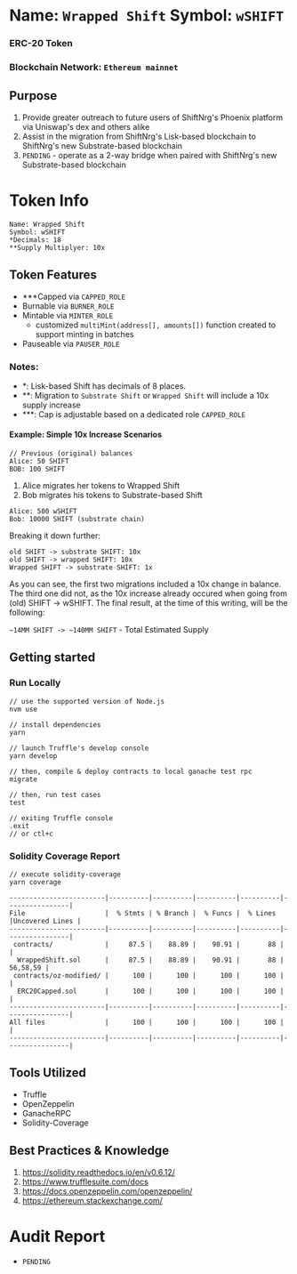 # Name: `Wrapped Shift` Symbol: `wSHIFT`
### ERC-20 Token 
### Blockchain Network: `Ethereum mainnet`

## Purpose
1. Provide greater outreach to future users of ShiftNrg's Phoenix platform via Uniswap's dex and others alike
2. Assist in the migration from ShiftNrg's Lisk-based blockchain to ShiftNrg's new Substrate-based blockchain
3. `PENDING` - operate as a 2-way bridge when paired with ShiftNrg's new Substrate-based blockchain

# Token Info
```
Name: Wrapped Shift
Symbol: wSHIFT
*Decimals: 18
**Supply Multiplyer: 10x
```

## Token Features
* ***Capped via `CAPPED_ROLE`
* Burnable via `BURNER_ROLE`
* Mintable via `MINTER_ROLE`
  * customized `multiMint(address[], amounts[])` function created to support minting in batches
* Pauseable via `PAUSER_ROLE`


### Notes:
* *: Lisk-based Shift has decimals of 8 places.
* **: Migration to `Substrate Shift` or `Wrapped Shift` will include a 10x supply increase 
* ***: Cap is adjustable based on a dedicated role `CAPPED_ROLE`

####  Example: Simple 10x Increase Scenarios

```
// Previous (original) balances
Alice: 50 SHIFT
BOB: 100 SHIFT
```

1. Alice migrates her tokens to Wrapped Shift
2. Bob migrates his tokens to Substrate-based Shift
   

```
Alice: 500 wSHIFT
Bob: 10000 SHIFT (substrate chain)
```

Breaking it down further:
```
old SHIFT -> substrate SHIFT: 10x
old SHIFT -> wrapped SHIFT: 10x
Wrapped SHIFT -> substrate SHIFT: 1x
```

As you can see, the first two migrations included a 10x change in balance.
The third one did not, as the 10x increase already occured when going from (old) SHIFT -> wSHIFT.
The final result, at the time of this writing, will be the following: 

`~14MM SHIFT -> ~140MM SHIFT` - Total Estimated Supply

## Getting started
### Run Locally
```
// use the supported version of Node.js
nvm use

// install dependencies
yarn 

// launch Truffle's develop console
yarn develop

// then, compile & deploy contracts to local ganache test rpc
migrate

// then, run test cases
test

// exiting Truffle console
.exit
// or ctl+c 
```

### Solidity Coverage Report

```
// execute solidity-coverage
yarn coverage
```

```
------------------------|----------|----------|----------|----------|----------------|
File                    |  % Stmts | % Branch |  % Funcs |  % Lines |Uncovered Lines |
------------------------|----------|----------|----------|----------|----------------|
 contracts/             |     87.5 |    88.89 |    90.91 |       88 |                |
  WrappedShift.sol      |     87.5 |    88.89 |    90.91 |       88 |       56,58,59 |
 contracts/oz-modified/ |      100 |      100 |      100 |      100 |                |
  ERC20Capped.sol       |      100 |      100 |      100 |      100 |                |
------------------------|----------|----------|----------|----------|----------------|
All files               |      100 |      100 |      100 |      100 |                |
------------------------|----------|----------|----------|----------|----------------|
```

## Tools Utilized
* Truffle
* OpenZeppelin
* GanacheRPC
* Solidity-Coverage

## Best Practices & Knowledge
1. https://solidity.readthedocs.io/en/v0.6.12/
2. https://www.trufflesuite.com/docs
3. https://docs.openzeppelin.com/openzeppelin/
4. https://ethereum.stackexchange.com/

# Audit Report
* `PENDING`